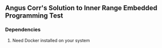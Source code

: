## Angus Corr's Solution to Inner Range Embedded Programming Test

### Dependencies
1. Need Docker installed on your system

